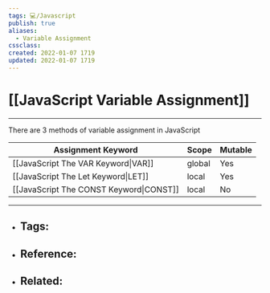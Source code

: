 ```yaml
---
tags: 💻️/Javascript
publish: true
aliases: 
  - Variable Assignment
cssclass: 
created: 2022-01-07 1719
updated: 2022-01-07 1719
---
```


# [[JavaScript Variable Assignment]]

---

There are 3 methods of variable assignment in JavaScript

| Assignment Keyword                      | Scope  | Mutable |
| --------------------------------------- | ------ | ------- |
| [[JavaScript The VAR Keyword\|VAR]]     | global | Yes     |
| [[JavaScript The Let Keyword\|LET]]     | local  | Yes     |
| [[JavaScript The CONST Keyword\|CONST]] | local  | No      |

---

- Tags: 
	- 
- Reference:
	- 
- Related:
	- 
